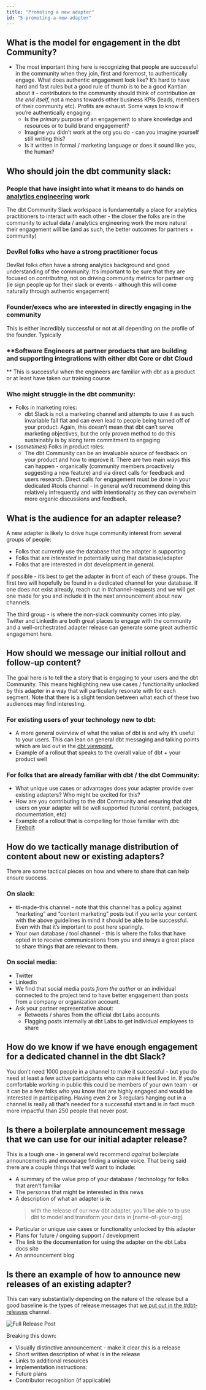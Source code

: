 ```yaml
---
title: "Promoting a new adapter"
id: "5-promoting-a-new-adapter"
---
```


## What is the model for engagement in the dbt Community?

- The most important thing here is recognizing that people are successful in the community when they join, first and foremost, to authentically engage. What does authentic engagement look like? It’s hard to have hard and fast rules but a good rule of thumb is to be a good Kantian about it - contributors to the community should think of contribution *as the end itself,* not a means towards other business KPIs (leads, members of their community etc). Profits are exhaust. Some ways to know if you’re authentically engaging:
    - Is the *primary* purpose of an engagement to share knowledge and resources or to build brand engagement?
    - Imagine you didn’t work at the org you do - can you imagine yourself still writing this?
    - Is it written in formal / marketing language or does it sound like you, the human?

## **Who should join the dbt community slack:**

### **People that have insight into what it means to do hands on [analytics engineering](https://www.getdbt.com/analytics-engineering/) work**

The dbt Community Slack workspace is fundamentally a place for analytics practitioners to interact with each other - the closer the folks are in the community to actual data / analytics engineering work the more natural their engagement will be (and as such, the better outcomes for partners + community)

### **DevRel folks who have a strong practitioner focus**

DevRel folks often have a strong analytics background and good understanding of the community. It’s important to be sure that they are focused on *contributing,* not on driving community metrics for partner org (ie sign people up for their slack or events - although this will come naturally through authentic engagement)

### **Founder/execs who are interested in directly engaging in the community**

This is either incredibly successful or not at all depending on the profile of the founder. Typically

### **Software Engineers at partner products that are building and supporting integrations with either dbt Core or dbt Cloud
**
This is successful when the engineers are familiar with dbt as a product or at least have taken our training course

### **Who might struggle in the dbt community:**
  - Folks in marketing roles:
      - dbt Slack is not a marketing channel and attempts to use it as such invariable fall flat and can even lead to people being turned off of your product. Again, this doesn’t mean that dbt can’t serve marketing objectives, but the only proven method to do this sustainably is by along term commitment to engaging
  - (*sometimes*) Folks in product roles:
      - The dbt Community can be an invaluable source of feedback on your product and how to improve it. There are two main ways this can happen - organically (community members proactively suggesting a new feature) and via direct calls for feedback and users research. Direct calls for engagement must be done in your dedicated #tools channel - in general we’d recommend doing this relatively infrequently and with intentionality as they can overwhelm more organic discussions and feedback.

## What is the audience for an adapter release?

A new adapter is likely to drive huge community interest from several groups of people:
- Folks that currently use the database that the adapter is supporting
- Folks that are *interested* in potentially using that database/adapter
- Folks that are interested in dbt development in general.
    
If possible - it’s best to get the adapter in front of each of these groups. The first two will hopefully be found in a dedicated channel for your database. If one does not exist already, reach out in #channel-requests and we will get one made for you and include it in the next announcement about new channels.
    
The third group - is where the non-slack community comes into play. Twitter and LinkedIn are both great places to engage with the community and a well-orchestrated adapter release can generate some great authentic engagement here.
    
## How should we message our initial rollout and follow-up content?
    
The goal here is to tell the a story that is engaging to your users and the dbt Community. This means highlighting new use cases / functionality unlocked by this adapter in a way that will particularly resonate with for each segment. Note that there is a slight tension between what each of these two audiences may find interesting.

### For existing users of your technology new to dbt:
  - A more general overview of what the value of dbt is and why it’s useful to your users. This can lean on general dbt messaging and talking points which are laid out in the [dbt viewpoint.](https://docs.getdbt.com/docs/about/viewpoint)
  - Example of a rollout that speaks to the overall value of dbt + your product well

### For folks that are already familiar with dbt / the dbt Community:
- What unique use cases or advantages does your adapter provide over existing adapters? Who might be excited for this?
- How are you contributing to the dbt Community and ensuring that dbt users on your adapter will be well supported (tutorial content, packages, documentation, etc)
- Example of a rollout that is compelling for those familiar with dbt: [Firebolt](https://www.linkedin.com/feed/update/urn:li:activity:6879090752459182080/)

## How do we tactically manage distribution of content about new or existing adapters?

There are some tactical pieces on how and where to share that can help ensure success.

### On slack:
- #i-made-this channel - note that this channel has a policy against “marketing” and “content marketing” posts but if you write your content with the above guidelines in mind it should be able to be successful. Even with that it’s important to post here sparingly.
- Your own database / tool channel - this is where the folks that have opted in to receive communications from you and always a great place to share things that are relevant to them.

### On social media:
- Twitter
- LinkedIn
- We find that social media posts *from the author* or an individual connected to the project tend to have better engagement than posts from a company or organization account.
- Ask your partner representative about:
    - Retweets / shares from the official dbt Labs accounts
    - Flagging posts internally at dbt Labs to get individual employees to share

## How do we know if we have enough engagement for a dedicated channel in the dbt Slack?

You don’t need 1000 people in a channel to make it successful - but you do need at least a few active participants who can make it feel lived in. If you’re comfortable working in public this could be members of your own team - or it can be a few folks who you know that are highly engaged and would be interested in participating. Having even 2 or 3 regulars hanging out in a channel is really all that’s needed for a successful start and is in fact much more impactful than 250 people that never post.

## Is there a boilerplate announcement message that we can use for our initial adapter release?

This is a tough one - in general we’d recommend *against* boilerplate announcements and encourage finding a unique voice. That being said there are a couple things that we’d want to include:

- A summary of the value prop of your database / technology for folks that aren’t familiar
- The personas that might be interested in this news
- A description of what an adapter *is* ie:
  > with the release of our new dbt adapter, you’ll be able to to use dbt to model and transform your data in [name-of-your-org]
- Particular or unique use cases or functionality unlocked by this adapter
- Plans for future / ongoing support / development
- The link to the documentation for using the adapter on the dbt Labs docs site
- An announcement blog

## Is there an example of how to announce new releases of an existing adapter?

This can vary substantially depending on the nature of the release but a good baseline is the types of release messages that [we put out in the #dbt-releases](https://getdbt.slack.com/archives/C37J8BQEL/p1651242161526509) channel.

![Full Release Post](/img/adapter-guide/0-full-release-notes.png)

Breaking this down:

- Visually distinctive announcement - make it clear this is a release
    <Lightbox src="/img/adapter-guide/1-announcement.png" title="title"/>
- Short written description of what is in the release
    <Lightbox src="/img/adapter-guide/2-short-description.png" title="description"/>
- Links to additional resources
   <Lightbox src="/img/adapter-guide/3-additional-resources.png" title="more resources"/>
- Implementation instructions:
    <Lightbox src="/img/adapter-guide/4-installation.png" title="more installation"/>
- Future plans
    <Lightbox src="/img/adapter-guide/5-coming-up.png" title="coming soon"/>
- Contributor recognition (if applicable)
    <Lightbox src="/img/adapter-guide/6-thank-contribs.png" title="thank yous"/>
